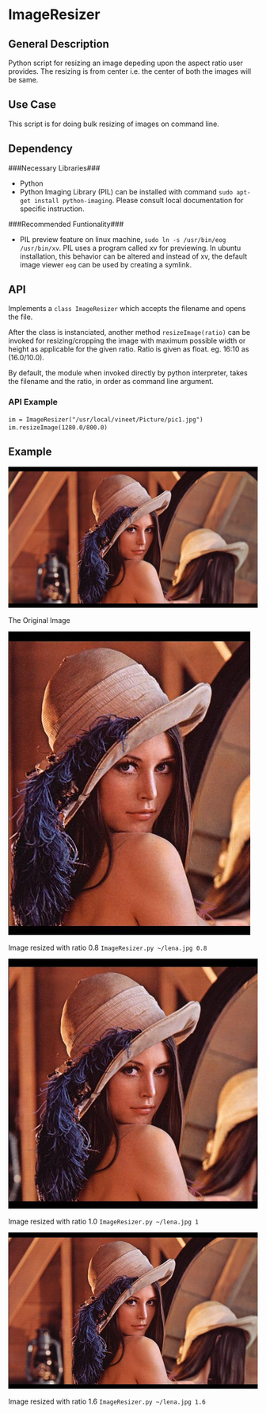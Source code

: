 ImageResizer
============

General Description
-------------------

Python script for resizing an image depeding upon the aspect ratio user provides. The resizing is from center i.e. the center of both the images will be same.

Use Case
--------

This script is for doing bulk resizing of images on command line.

Dependency
----------

###Necessary Libraries###
* Python
* Python Imaging Library (PIL)
	can be installed with command `sudo apt-get install python-imaging`. Please consult local documentation for specific instruction.

###Recommended Funtionality###
* PIL preview feature
	on linux machine, `sudo ln -s /usr/bin/eog /usr/bin/xv`. PIL uses a program called xv for previewing. In ubuntu installation, this behavior can be altered and instead of xv, the default image viewer `eog` can be used by creating a symlink.

API
---
	
Implements a `class ImageResizer` which accepts the filename and opens the file.

After the class is instanciated, another method `resizeImage(ratio)` can be invoked for resizing/cropping the image with maximum possible width or height as applicable for the given ratio. Ratio is given as float. eg. 16:10 as (16.0/10.0).

By default, the module when invoked directly by python interpreter, takes the filename and the ratio, in order as command line argument.
### API Example ###

    im = ImageResizer("/usr/local/vineet/Picture/pic1.jpg")
    im.resizeImage(1280.0/800.0)



Example
-------

![Original Image](/example/lena.jpg)

The Original Image

![Resized image with ratio 0.8](/example/0.8/lena-489x612.jpg)

Image resized with ratio 0.8 `ImageResizer.py ~/lena.jpg 0.8`

![Resized image with ratio 1.0](/example/1/lena-612x612.jpg)

Image resized with ratio 1.0 `ImageResizer.py ~/lena.jpg 1`

![Resized image with ratio 1.6](/example/1.6/lena-979x612.jpg)

Image resized with ratio 1.6 `ImageResizer.py ~/lena.jpg 1.6`

